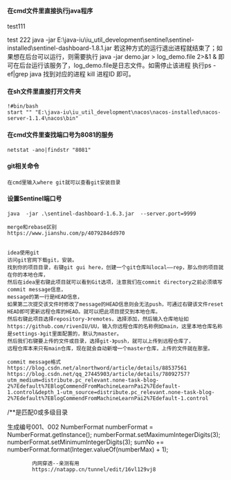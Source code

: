 #### 在cmd文件里直接执行java程序

test111

test 222
    java -jar E:\java-iu\iu_util_development\sentinel\sentinel-installed\sentinel-dashboard-1.8.1.jar
    若这种方式的运行退出进程就结束了；如果想在后台可以运行，则需要执行 java -jar demo.jar > log_demo.file 2>&1 & 即可在后台运行该服务了，log_demo.file是日志文件。如需停止该进程 执行ps -ef|grep java 找到对应的进程 kill 进程ID 即可。

#### 在sh文件里直接打开文件夹
    !#bin/bash   
    start "" "E:\java-iu\iu_util_development\nacos\nacos-installed\nacos-server-1.1.4\nacos\bin"
    
#### 在cmd文件里查找端口号为8081的服务
    netstat -ano|findstr "8081"
    
#### git相关命令
    在cmd里输入where git就可以查看git安装目录
    
#### 设置Sentinel端口号
     
    java  -jar .\sentinel-dashboard-1.6.3.jar  --server.port=9999
    
    merge和rebase区别
    https://www.jianshu.com/p/4079284dd970
    
    
    idea使用git
    访问git官网下载git，安装。
    找到你的项目目录，右键git gui here，创建一个git仓库叫local——rep，那么你的项目就在你的本地仓库，
    然后在idea里右键此项目就可以看到Git选项，注意我们在commit directory之前必须填写commit message信息，
    message的第一行是HEAD信息，
    如果第二次提交该文件时修改了message的HEAD信息则会无法push，可通过右键该文件reset HEAD即可更新远程仓库的HEAD。就可以把此项目提交到本地仓库。
    然后右键此项目选择repository-》remotes，选择添加，然后输入仓库地址如
    https://github.com/rivenIU/UU，输入你远程仓库的名称例如main，这里本地仓库名称是settings-》git里面配置的，默认为master。
    然后我们右键要上传的文件或目录，选择git-》push，就可以上传到远程仓库了，
    远程仓库本来只有main仓库，现在就会自动新增一个master仓库，上传的文件就在那里。
    
    commit message格式
    https://blog.csdn.net/alnorthword/article/details/88537561
    https://blog.csdn.net/qq_27445903/article/details/78092757?utm_medium=distribute.pc_relevant.none-task-blog-2%7Edefault%7EBlogCommendFromMachineLearnPai2%7Edefault-1.control&depth_1-utm_source=distribute.pc_relevant.none-task-blog-2%7Edefault%7EBlogCommendFromMachineLearnPai2%7Edefault-1.control


/**是匹配0或多级目录


生成编号001、002
 NumberFormat numberFormat = NumberFormat.getInstance();
            numberFormat.setMaximumIntegerDigits(3);
            numberFormat.setMinimumIntegerDigits(3);
            sumNo += numberFormat.format(Integer.valueOf(numberMax) + 1);
            
            
            内网穿透--亲测有用
            https://natapp.cn/tunnel/edit/16vl129vj8
            

